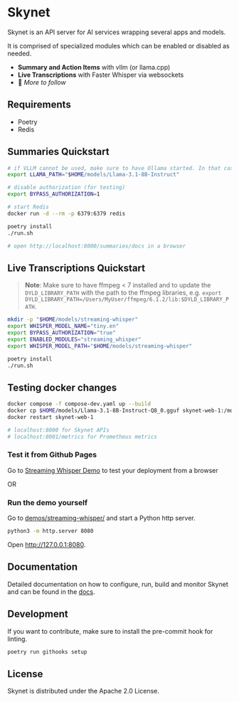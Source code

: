 # Skynet

Skynet is an API server for AI services wrapping several apps and models.

It is comprised of specialized modules which can be enabled or disabled as needed.

- **Summary and Action Items** with vllm (or llama.cpp)
- **Live Transcriptions** with Faster Whisper via websockets
- 🚧 _More to follow_

## Requirements

- Poetry
- Redis

## Summaries Quickstart

```bash
# if VLLM cannot be used, make sure to have Ollama started. In that case LLAMA_PATH should be the model name, like "llama3.1".
export LLAMA_PATH="$HOME/models/Llama-3.1-8B-Instruct"

# disable authorization (for testing)
export BYPASS_AUTHORIZATION=1

# start Redis
docker run -d --rm -p 6379:6379 redis 

poetry install
./run.sh

# open http://localhost:8000/summaries/docs in a browser
```

## Live Transcriptions Quickstart

> **Note**: Make sure to have ffmpeg < 7 installed and to update the `DYLD_LIBRARY_PATH` with the path to the ffmpeg 
> libraries, e.g. `export DYLD_LIBRARY_PATH=/Users/MyUser/ffmpeg/6.1.2/lib:$DYLD_LIBRARY_PATH`.

```bash
mkdir -p "$HOME/models/streaming-whisper"
export WHISPER_MODEL_NAME="tiny.en"
export BYPASS_AUTHORIZATION="true"
export ENABLED_MODULES="streaming_whisper"
export WHISPER_MODEL_PATH="$HOME/models/streaming-whisper"

poetry install
./run.sh
```

## Testing docker changes
```bash
docker compose -f compose-dev.yaml up --build
docker cp $HOME/models/Llama-3.1-8B-Instruct-Q8_0.gguf skynet-web-1:/models
docker restart skynet-web-1

# localhost:8000 for Skynet APIs
# localhost:8001/metrics for Prometheus metrics
```

### Test it from Github Pages
Go to [Streaming Whisper Demo](https://jitsi.github.io/skynet/) to test your deployment from a browser

OR 

### Run the demo yourself

Go to [demos/streaming-whisper/](demos/streaming-whisper/) and start a Python http server.

```bash
python3 -m http.server 8080
```

Open http://127.0.0.1:8080.

## Documentation

Detailed documentation on how to configure, run, build and monitor Skynet and can be found in the [docs](docs/README.md).

## Development

If you want to contribute, make sure to install the pre-commit hook for linting.

```bash
poetry run githooks setup
```

## License

Skynet is distributed under the Apache 2.0 License.
